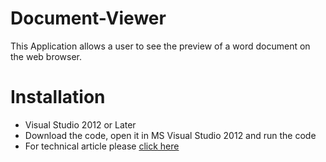 # Document-Viewer

This Application allows a user to see the preview of a word document on the web browser.

# Installation

* Visual Studio 2012 or Later
* Download the code, open it in MS Visual Studio 2012 and run the code
* For technical article please [click here](https://www.dropbox.com/s/zozv8qfc9lpaldj/TechArticle.pdf?dl=0)
